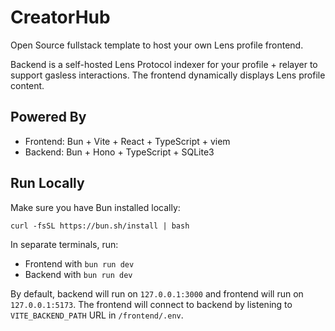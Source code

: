 # CreatorHub

Open Source fullstack template to host your own Lens profile frontend.

Backend is a self-hosted Lens Protocol indexer for your profile + relayer to support gasless interactions. The frontend dynamically displays Lens profile content.

## Powered By

- Frontend: Bun + Vite + React + TypeScript + viem
- Backend: Bun + Hono + TypeScript + SQLite3

## Run Locally

Make sure you have Bun installed locally:

`curl -fsSL https://bun.sh/install | bash`

In separate terminals, run:

- Frontend with `bun run dev`
- Backend with `bun run dev`

By default, backend will run on `127.0.0.1:3000` and frontend will run on `127.0.0.1:5173`. The frontend will connect to backend by listening to `VITE_BACKEND_PATH` URL in `/frontend/.env`.
